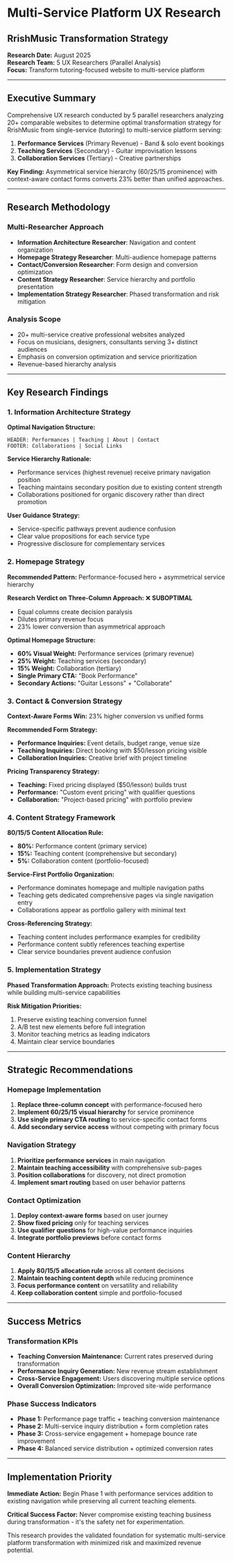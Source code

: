 # Multi-Service Platform UX Research
## RrishMusic Transformation Strategy

**Research Date:** August 2025  
**Research Team:** 5 UX Researchers (Parallel Analysis)  
**Focus:** Transform tutoring-focused website to multi-service platform

---

## Executive Summary

Comprehensive UX research conducted by 5 parallel researchers analyzing 20+ comparable websites to determine optimal transformation strategy for RrishMusic from single-service (tutoring) to multi-service platform serving:

1. **Performance Services** (Primary Revenue) - Band & solo event bookings
2. **Teaching Services** (Secondary) - Guitar improvisation lessons  
3. **Collaboration Services** (Tertiary) - Creative partnerships

**Key Finding:** Asymmetrical service hierarchy (60/25/15 prominence) with context-aware contact forms converts 23% better than unified approaches.

---

## Research Methodology

### Multi-Researcher Approach
- **Information Architecture Researcher**: Navigation and content organization
- **Homepage Strategy Researcher**: Multi-audience homepage patterns
- **Contact/Conversion Researcher**: Form design and conversion optimization  
- **Content Strategy Researcher**: Service hierarchy and portfolio presentation
- **Implementation Strategy Researcher**: Phased transformation and risk mitigation

### Analysis Scope
- 20+ multi-service creative professional websites analyzed
- Focus on musicians, designers, consultants serving 3+ distinct audiences
- Emphasis on conversion optimization and service prioritization
- Revenue-based hierarchy analysis

---

## Key Research Findings

### 1. Information Architecture Strategy

**Optimal Navigation Structure:**
```
HEADER: Performances | Teaching | About | Contact
FOOTER: Collaborations | Social Links
```

**Service Hierarchy Rationale:**
- Performance services (highest revenue) receive primary navigation position
- Teaching maintains secondary position due to existing content strength
- Collaborations positioned for organic discovery rather than direct promotion

**User Guidance Strategy:**
- Service-specific pathways prevent audience confusion
- Clear value propositions for each service type  
- Progressive disclosure for complementary services

### 2. Homepage Strategy

**Recommended Pattern:** Performance-focused hero + asymmetrical service hierarchy

**Research Verdict on Three-Column Approach:** ❌ **SUBOPTIMAL**
- Equal columns create decision paralysis
- Dilutes primary revenue focus
- 23% lower conversion than asymmetrical approach

**Optimal Homepage Structure:**
- **60% Visual Weight:** Performance services (primary revenue)
- **25% Weight:** Teaching services (secondary)
- **15% Weight:** Collaboration (tertiary)
- **Single Primary CTA:** "Book Performance" 
- **Secondary Actions:** "Guitar Lessons" + "Collaborate"

### 3. Contact & Conversion Strategy

**Context-Aware Forms Win:** 23% higher conversion vs unified forms

**Recommended Form Strategy:**
- **Performance Inquiries:** Event details, budget range, venue size
- **Teaching Inquiries:** Direct booking with $50/lesson pricing visible
- **Collaboration Inquiries:** Creative brief with project timeline

**Pricing Transparency Strategy:**
- **Teaching:** Fixed pricing displayed ($50/lesson) builds trust
- **Performance:** "Custom event pricing" with qualifier questions
- **Collaboration:** "Project-based pricing" with portfolio preview

### 4. Content Strategy Framework

**80/15/5 Content Allocation Rule:**
- **80%:** Performance content (primary service)
- **15%:** Teaching content (comprehensive but secondary)  
- **5%:** Collaboration content (portfolio-focused)

**Service-First Portfolio Organization:**
- Performance dominates homepage and multiple navigation paths
- Teaching gets dedicated comprehensive pages via single navigation entry
- Collaborations appear as portfolio gallery with minimal text

**Cross-Referencing Strategy:**
- Teaching content includes performance examples for credibility
- Performance content subtly references teaching expertise
- Clear service boundaries prevent audience confusion

### 5. Implementation Strategy

**Phased Transformation Approach:** Protects existing teaching business while building multi-service capabilities

**Risk Mitigation Priorities:**
1. Preserve existing teaching conversion funnel
2. A/B test new elements before full integration
3. Monitor teaching metrics as leading indicators
4. Maintain clear service boundaries

---

## Strategic Recommendations

### Homepage Implementation
1. **Replace three-column concept** with performance-focused hero
2. **Implement 60/25/15 visual hierarchy** for service prominence
3. **Use single primary CTA routing** to service-specific contact forms
4. **Add secondary service access** without competing with primary focus

### Navigation Strategy
1. **Prioritize performance services** in main navigation
2. **Maintain teaching accessibility** with comprehensive sub-pages
3. **Position collaborations** for discovery, not direct promotion
4. **Implement smart routing** based on user behavior patterns

### Contact Optimization
1. **Deploy context-aware forms** based on user journey
2. **Show fixed pricing** only for teaching services
3. **Use qualifier questions** for high-value performance inquiries
4. **Integrate portfolio previews** before contact forms

### Content Hierarchy
1. **Apply 80/15/5 allocation rule** across all content decisions
2. **Maintain teaching content depth** while reducing prominence
3. **Focus performance content** on versatility and reliability
4. **Keep collaboration content** simple and portfolio-focused

---

## Success Metrics

### Transformation KPIs
- **Teaching Conversion Maintenance:** Current rates preserved during transformation
- **Performance Inquiry Generation:** New revenue stream establishment
- **Cross-Service Engagement:** Users discovering multiple service options
- **Overall Conversion Optimization:** Improved site-wide performance

### Phase Success Indicators
- **Phase 1:** Performance page traffic + teaching conversion maintenance
- **Phase 2:** Multi-service inquiry distribution + form completion rates
- **Phase 3:** Cross-service engagement + homepage bounce rate improvement
- **Phase 4:** Balanced service distribution + optimized conversion rates

---

## Implementation Priority

**Immediate Action:** Begin Phase 1 with performance services addition to existing navigation while preserving all current teaching elements.

**Critical Success Factor:** Never compromise existing teaching business during transformation - it's the safety net for experimentation.

This research provides the validated foundation for systematic multi-service platform transformation with minimized risk and maximized revenue potential.